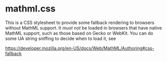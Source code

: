 mathml.css
==========

This is a CSS stylesheet to provide some fallback rendering to browsers without
MathML support. It *must not* be loaded in browsers that have native MathML
support, such as those based on Gecko or WebKit. You can do some UA string
sniffing to decide when to load it, see

https://developer.mozilla.org/en-US/docs/Web/MathML/Authoring#css-fallback
